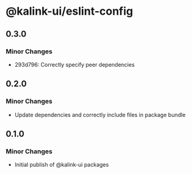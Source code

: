# @kalink-ui/eslint-config

## 0.3.0

### Minor Changes

- 293d796: Correctly specify peer dependencies

## 0.2.0

### Minor Changes

- Update dependencies and correctly include files in package bundle

## 0.1.0

### Minor Changes

- Initial publish of @kalink-ui packages
